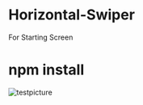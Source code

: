 # Horizontal-Swiper
For Starting Screen

# npm install

![testpicture](https://github.com/itsroshan137/Horizontal-Swiper/assets/50527744/76d697eb-86d8-4644-b079-28d357f9d981)
